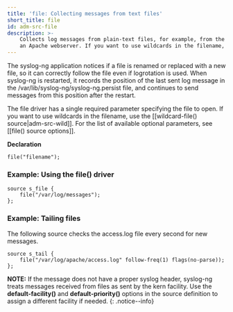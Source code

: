 ```yaml
---
title: 'file: Collecting messages from text files'
short_title: file
id: adm-src-file
description: >-
    Collects log messages from plain-text files, for example, from the logfiles of
    an Apache webserver. If you want to use wildcards in the filename, use the [[wildcard-file() source|adm-src-wild]].
---
```


The syslog-ng application notices if a file is renamed or replaced with
a new file, so it can correctly follow the file even if logrotation is
used. When syslog-ng is restarted, it records the position of the last
sent log message in the /var/lib/syslog-ng/syslog-ng.persist file, and
continues to send messages from this position after the restart.

The file driver has a single required parameter specifying the file to
open. If you want to use wildcards in the filename, use the [[wildcard-file() source|adm-src-wild]].
For the list of available optional parameters, see [[file() source options]].

**Declaration**

```config
file("filename");
```

### Example: Using the file() driver

```config
source s_file {
    file("/var/log/messages");
};
```

### Example: Tailing files

The following source checks the access.log file every second for new
messages.

```config
source s_tail {
    file("/var/log/apache/access.log" follow-freq(1) flags(no-parse));
};
```

**NOTE:** If the message does not have a proper syslog header, syslog-ng
treats messages received from files as sent by the kern facility. Use
the **default-facility()** and **default-priority()** options in the
source definition to assign a different facility if needed.
{: .notice--info}
